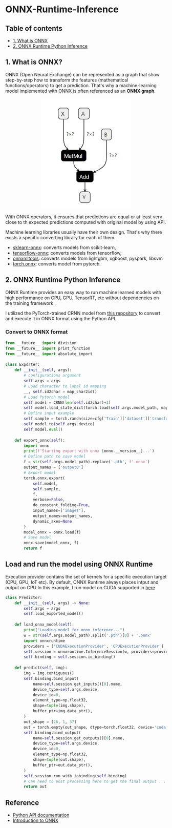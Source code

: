 # ONNX-Runtime-Inference

## **Table of contents**
- [1. What is ONNX](#1)
- [2. ONNX Runtime Python Inference](#2)

<a name='1'></a>

## 1. What is ONNX?

ONNX (Open Neural Exchange) can be represented as a graph that show step-by-step how to transform the features (mathematical functions/operators) to get a prediction. That's why a machine-learning model implemented with ONNX is often referenced as an **ONNX graph**.

<p align='center'>
    <img src='/images/linreg1.png'>
</p>

With ONNX operators, it ensures that predictions are equal or at least very close to th expected predictions computed with original model by using API.

Machine learning libraries usually have their own design. That's why there exists a specific converting library for each of them.
+ [sklearn-onnx](https://onnx.ai/sklearn-onnx/): converts models from scikit-learn,
+ [tensorflow-onnx](https://github.com/onnx/tensorflow-onnx): converts models from tensorflow,
+ [onnxmltools](https://github.com/onnx/onnxmltools): converts models from lightgbm, xgboost, pyspark, libsvm
+ [torch.onnx](https://pytorch.org/docs/master/onnx.html): converts model from pytorch.

## 2. ONNX Runtime Python Inference

ONNX Runtime provides an easy way to run machine learned models with high performance on CPU, GPU, TensorRT, etc without dependencies on the training framework.

I utilized the PyTorch-trained CRNN model from [this repository](https://github.com/tuongtranngoc/CRNN-TextRec) to convert and execute it in ONNX format using the Python API.

### Convert to ONNX format

```python
from __future__ import division
from __future__ import print_function
from __future__ import absolute_import

class Exporter:
    def __init__(self, args):
        # configurations argument 
        self.args = args
        # Load character to label id mapping
        __, self.id2char = map_char2id()
        # Load Pytorch model
        self.model = CRNN(len(self.id2char)+1)
        self.model.load_state_dict(torch.load(self.args.model_path, map_location=self.args.device)['model'])
        # Define input example
        self.sample = torch.randn(size=cfg['Train']['dataset']['transforms']['image_shape']).unsqueeze(0).to(self.args.device)
        self.model.to(self.args.device)
        self.model.eval()

    def export_onnx(self):
        import onnx
        print(f'Starting export with onnx {onnx.__version__}...')
        # Define path to save model
        f = str(self.args.model_path).replace('.pth', f'.onnx')
        output_names = ['output0']
        # Export model
        torch.onnx.export(
            self.model,
            self.sample,
            f,
            verbose=False,
            do_constant_folding=True,
            input_names=['images'],
            output_names=output_names,
            dynamic_axes=None
        )
        model_onnx = onnx.load(f)
        # Save model
        onnx.save(model_onnx, f)
        return f
```

## Load and run the model using ONNX Runtime

Execution provider contains the set of kernels for a specific execution target (CPU, GPU, IoT etc). By default, 
ONNX Runtime always places intput and output on CPU
In this example, I run model on CUDA supported in [here](https://onnxruntime.ai/docs/api/python/api_summary.html#data-on-device)

```python
class Predictor:
    def __init__(self, args) -> None:
        self.args = args
        self.load_exported_model()

    def load_onnx_model(self):
        print("Loading model for onnx inference...")
        w = str(self.args.model_path).split('.pth')[0] + '.onnx'
        import onnxruntime
        providers = ['CUDAExecutionProvider', 'CPUExecutionProvider']
        self.session = onnxruntime.InferenceSession(w, providers=providers)
        self.binding = self.session.io_binding()

    def predict(self, img):
        img = img.contiguous()
        self.binding.bind_input(
            name=self.session.get_inputs()[0].name,
            device_type=self.args.device,
            device_id=0,
            element_type=np.float32,
            shape=tuple(img.shape),
            buffer_ptr=img.data_ptr(),
        )
        out_shape = [26, 1, 37]
        out = torch.empty(out_shape, dtype=torch.float32, device='cuda:0').contiguous()
        self.binding.bind_output(
            name=self.session.get_outputs()[0].name,
            device_type=self.args.device,
            device_id=0,
            element_type=np.float32,
            shape=tuple(out.shape),
            buffer_ptr=out.data_ptr(),
        )
        self.session.run_with_iobinding(self.binding)
        # Can need to post processing here to get the final output ...
        return out
```

## Reference
+ [Python API documentation](https://onnxruntime.ai/docs/api/python/api_summary.html)
+ [Introduction to ONNX](https://onnx.ai/onnx/intro/)
